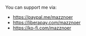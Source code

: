 You can support me via:
+ https://paypal.me/mazznoer
+ https://liberapay.com/mazznoer
+ https://ko-fi.com/mazznoer
